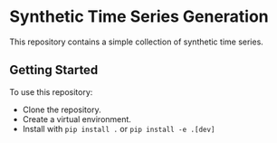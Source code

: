 # Synthetic Time Series Generation

This repository contains a simple collection of synthetic time series.

## Getting Started

To use this repository:
- Clone the repository.
- Create a virtual environment.
- Install with ``pip install .`` or ``pip install -e .[dev]``